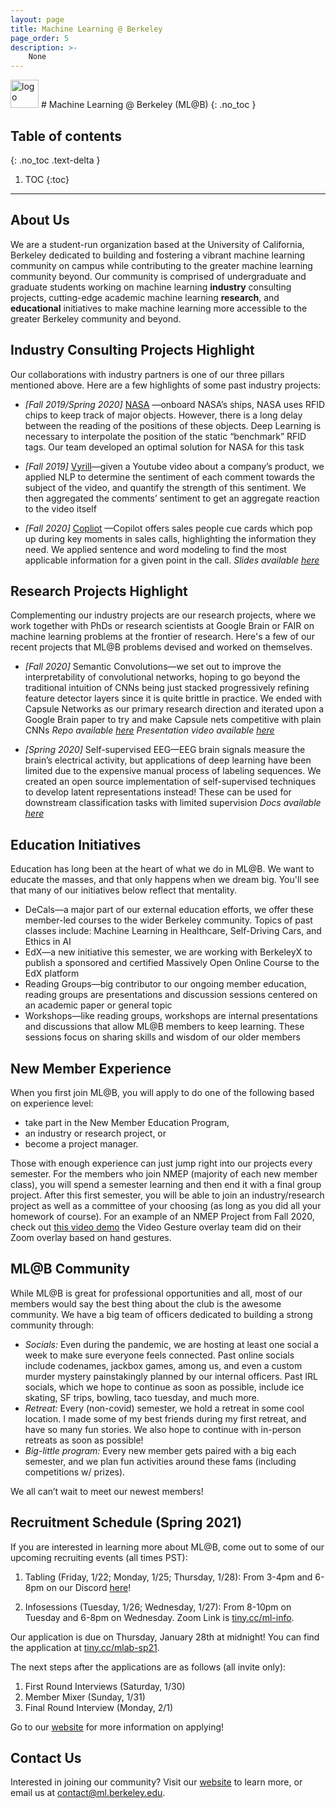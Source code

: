 ```yaml
---
layout: page
title: Machine Learning @ Berkeley
page_order: 5
description: >-
    None
---
```


<img src="https://dl.airtable.com/.attachments/7bcfef74685e969648e04df7e6b3ceda/b13a93ce/mlab-logo-square.png" alt="logo" style="height:45px !important;"/>
# Machine Learning @ Berkeley (ML@B)
{: .no_toc }

## Table of contents
{: .no_toc .text-delta }

1. TOC
{:toc}

---

## About Us

We are a student-run organization based at the University of California, Berkeley dedicated to building and fostering a vibrant machine learning community on campus while contributing to the greater machine learning community beyond. Our community is comprised of undergraduate and graduate students working on machine learning **industry** consulting projects, cutting-edge academic machine learning **research**, and **educational** initiatives to make machine learning more accessible to the greater Berkeley community and beyond.

## Industry Consulting Projects Highlight

Our collaborations with industry partners is one of our three pillars mentioned above. Here are a few highlights of some past industry projects:

- *[Fall 2019/Spring 2020]* [NASA](https://nasa.gov) —onboard NASA’s ships, NASA uses RFID chips to keep track of major objects. However, there is a long delay between the reading of the positions of these objects. Deep Learning is necessary to interpolate the position of the static “benchmark” RFID tags. Our team developed an optimal solution for NASA for this task

- *[Fall 2019]* [Vyrill](https://vyrill.com)—given a Youtube video about a company’s product, we applied NLP to determine the sentiment of each comment towards the subject of the video, and quantify the strength of this sentiment. We then aggregated the comments’ sentiment to get an aggregate reaction to the video itself

- *[Fall 2020]* [Copliot](https://copilotai.com) —Copilot offers sales people cue cards which pop up during key moments in sales calls, highlighting the information they need. We applied sentence and word modeling to find the most applicable information for a given point in the call.
*Slides available [here](https://tinyurl.com/berkeleyml-proj-copilot)*

## Research Projects Highlight

Complementing our industry projects are our research projects, where we work together with PhDs or research scientists at Google Brain or FAIR on machine learning problems at the frontier of research. Here's a few of our recent projects that ML@B problems devised and worked on themselves. 

- *[Fall 2020]* Semantic Convolutions—we set out to improve the interpretability of convolutional networks, hoping to go beyond the traditional intuition of CNNs being just stacked progressively refining feature detector layers since it is quite brittle in practice. We ended with Capsule Networks as our primary research direction and iterated upon a Google Brain paper to try and make Capsule nets competitive with plain CNNs
*Repo available [here](https://github.com/mlberkeley/scae-pytorch)*
*Presentation video available [here](https://youtu.be/WxVq0wJKh8o?t=1055)*

- *[Spring 2020]* Self-supervised EEG—EEG brain signals measure the brain’s electrical activity, but applications of deep learning have been limited due to the expensive manual process of labeling sequences. We created an open source implementation of self-supervised techniques to develop latent representations instead! These can be used for downstream classification tasks with limited supervision
*Docs available [here](https://tinyurl.com/berkeleyml-proj-eeg)*

## Education Initiatives

Education has long been at the heart of what we do in ML@B. We want to educate the masses, and that only happens when we dream big. You'll see that many of our initiatives below reflect that mentality.

- DeCals—a major part of our external education efforts, we offer these member-led courses to the wider Berkeley community. Topics of past classes include: Machine Learning in Healthcare, Self-Driving Cars, and Ethics in AI
- EdX—a new initiative this semester, we are working with BerkeleyX to publish a sponsored and certified Massively Open Online Course to the EdX platform
- Reading Groups—big contributor to our ongoing member education, reading groups are presentations and discussion sessions centered on an academic paper or general topic
- Workshops—like reading groups, workshops are internal presentations and discussions that allow ML@B members to keep learning. These sessions focus on sharing skills and wisdom of our older members

## New Member Experience

When you first join ML@B, you will apply to do one of the following based on experience level:

- take part in the New Member Education Program,
- an industry or research project, or
- become a project manager.

Those with enough experience can just jump right into our projects every semester. For the members who join NMEP (majority of each new member class), you will spend a semester learning and then end it with a final group project. After this first semester, you will be able to join an industry/research project as well as a committee of your choosing (as long as you did all your homework of course). For an example of an NMEP Project from Fall 2020, check out [this video demo](https://youtu.be/WxVq0wJKh8o?t=709) the Video Gesture overlay team did on their Zoom overlay based on hand gestures.

## ML@B Community

While ML@B is great for professional opportunities and all, most of our members would say the best thing about the club is the awesome community. We have a big team of officers dedicated to building a strong community through:

- *Socials:* Even during the pandemic, we are hosting at least one social a week to make sure everyone feels connected. Past online socials include codenames, jackbox games, among us, and even a custom murder mystery painstakingly planned by our internal officers. Past IRL socials, which we hope to continue as soon as possible, include ice skating, SF trips, bowling, taco tuesday, and much more.
- *Retreat:* Every (non-covid) semester, we hold a retreat in some cool location. I made some of my best friends during my first retreat, and have so many fun stories. We also hope to continue with in-person retreats as soon as possible!
- *Big-little program:* Every new member gets paired with a big each semester, and we plan fun activities around these fams (including competitions w/ prizes).

We all can’t wait to meet our newest members!

## Recruitment Schedule (Spring 2021)

If you are interested in learning more about ML@B, come out to some of our upcoming recruiting events (all times PST):

1. Tabling (Friday, 1/22; Monday, 1/25; Thursday, 1/28): From 3-4pm and 6-8pm on our Discord [here](http://tiny.cc/berkeleyml-discord)!

2. Infosessions (Tuesday, 1/26; Wednesday, 1/27): From 8-10pm on Tuesday and 6-8pm on Wednesday. Zoom Link is [tiny.cc/ml-info](tiny.cc/ml-info). 

Our application is due on Thursday, January 28th at midnight! You can find the application at [tiny.cc/mlab-sp21](http://tiny.cc/mlab-sp21).

The next steps after the applications are as follows (all invite only):

1. First Round Interviews (Saturday, 1/30) 
2. Member Mixer (Sunday, 1/31) 
3. Final Round Interview (Monday, 2/1) 

Go to our [website](https://ml.berkeley.edu/apply) for more information on applying!

## Contact Us

Interested in joining our community? Visit our [website](ml.berkeley.edu) to learn more, or email us at [contact@ml.berkeley.edu](mailto:contact@ml.berkeley.edu).

